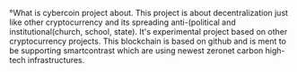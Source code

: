 °What is cybercoin project about.
  This project is about decentralization just like other cryptocurrency and its spreading anti-(political and institutional(church, school, state).
It's experimental project based on other cryptocurrency projects. This blockchain is based on github and is ment to be supporting smartcontrast which are using newest zeronet carbon high-tech infrastructures.
